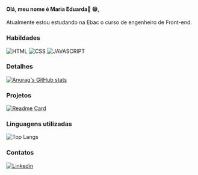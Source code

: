 #### Olá, meu nome é Maria Eduarda👋 :smile:,

Atualmente estou estudando na Ebac o curso de engenheiro de Front-end.

### Habildades

![HTML](https://img.shields.io/badge/HTML5-E34F26?style=for-the-badge&logo=html5&logoColor=white)
![CSS](https://img.shields.io/badge/CSS3-1572B6?style=for-the-badge&logo=css3&logoColor=white)
![JAVASCRIPT](https://img.shields.io/badge/JavaScript-F7DF1E?style=for-the-badge&logo=javascript&logoColor=black)

### Detalhes

[![Anurag's GitHub stats](https://github-readme-stats.vercel.app/api?username=eduarda-frontend&show_icons=true&theme=swift)](https://github.com/anuraghazra/github-readme-stats)


### Projetos  

[![Readme Card](https://github-readme-stats.vercel.app/api/pin/?username=eduarda-frontend&repo=listadecompras&theme=swift)](https://github.com/anuraghazra/github-readme-stats)

### Linguagens utilizadas

![Top Langs](https://github-readme-stats.vercel.app/api/top-langs/?username=eduarda-frontend&layout=compact&theme=swift)

### Contatos

[<img src='https://img.shields.io/badge/LinkedIn-0077B5?style=for-the-badge&logo=linkedin&logoColor=white' alt='Linkedin'>](https://www.linkedin.com/in/eduardasrezende)

